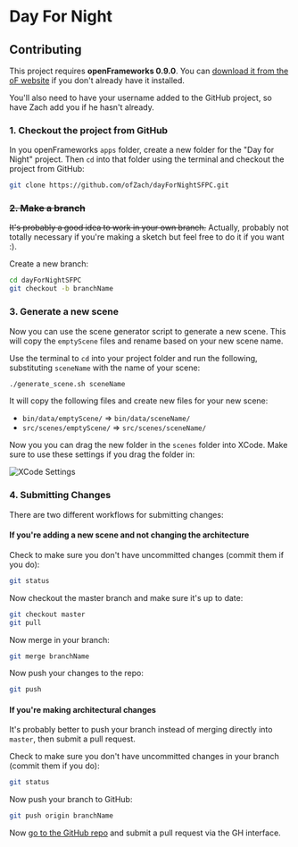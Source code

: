 # Day For Night

## Contributing

This project requires **openFrameworks 0.9.0**. You can [download it from the oF website](http://openframeworks.cc/download/) if you don't already have it installed.

You'll also need to have your username added to the GitHub project, so have Zach add you if he hasn't already.

### 1. Checkout the project from GitHub

In you openFrameworks `apps` folder, create a new folder for the "Day for Night" project. Then `cd` into that folder using the terminal and checkout the project from GitHub:

```bash
git clone https://github.com/ofZach/dayForNightSFPC.git
```

### <del>2. Make a branch</del>

<del>It's probably a good idea to work in your own branch.</del> Actually, probably not totally necessary if you're making a sketch but feel free to do it if you want :).

Create a new branch:

```bash
cd dayForNightSFPC
git checkout -b branchName
```

### 3. Generate a new scene

Now you can use the scene generator script to generate a new scene. This will copy the `emptyScene` files and rename based on your new scene name.

Use the terminal to `cd` into your project folder and run the following, substituting `sceneName` with the name of your scene:

```bash
./generate_scene.sh sceneName
```

It will copy the following files and create new files for your new scene:

 * `bin/data/emptyScene/` => `bin/data/sceneName/`
 * `src/scenes/emptyScene/` => `src/scenes/sceneName/`

Now you you can drag the new folder in the `scenes` folder into XCode. Make sure to use these settings if you drag the folder in:

![XCode Settings](https://dl.dropboxusercontent.com/u/2100102/sfpc/xcode-drag-files.png)

### 4. Submitting Changes

There are two different workflows for submitting changes:

#### If you're adding a new scene and not changing the architecture

Check to make sure you don't have uncommitted changes (commit them if you do):

```bash
git status
```

Now checkout the master branch and make sure it's up to date:

```bash
git checkout master
git pull
```

Now merge in your branch:

```bash
git merge branchName
```

Now push your changes to the repo:

```bash
git push
```


#### If you're making architectural changes

It's probably better to push your branch instead of merging directly into `master`, then submit a pull request.

Check to make sure you don't have uncommitted changes in your branch (commit them if you do):

```bash
git status
```
Now push your branch to GitHub:

```bash
git push origin branchName
```

Now [go to the GitHub repo](https://github.com/ofZach/dayForNightSFPC) and submit a pull request via the GH interface.
